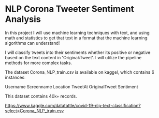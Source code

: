 # NLP Corona Tweeter Sentiment Analysis

In this project I will use machine learning techniques with text, and using math and statistics to get that text in a format that the machine learning algorithms can understand!

I will classify tweets into their sentiments whether its positive or negative based on the text content in 'OriginakTweet'. I will utilize the pipeline methods for more complex tasks. 

The dataset Corona_NLP_train.csv is available on kaggel, which contains 6 instances:

Username Screenname Location TweetAt OriginalTweet Sentiment

This dataset contains 40k+ records.

https://www.kaggle.com/datatattle/covid-19-nlp-text-classification?select=Corona_NLP_train.csv

